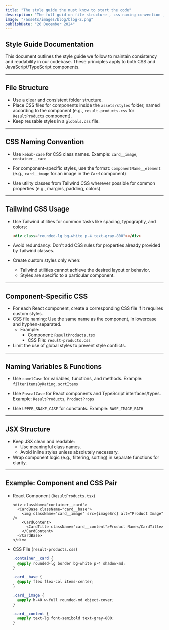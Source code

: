 ```yaml
---
title: "The style guide the must know to start the code"
description: "The full guid on file structure , css naming convention , tailwind usage and , css classes naming convention . "
image: "/assets/images/blog/blog-2.png"
publishDate: "26 December 2024"
---
```


## **Style Guide Documentation**

This document outlines the style guide we follow to maintain consistency and readability in our codebase. These principles apply to both CSS and JavaScript/TypeScript components.

---

## File Structure

- Use a clear and consistent folder structure.
- Place CSS files for components inside the `assets/styles` folder, named according to the component (e.g., `result-products.css` for `ResultProducts` component).
- Keep reusable styles in a `globals.css` file.

---

## CSS Naming Convention

- Use `kebab-case` for CSS class names.
  Example: `card__image`, `container__card`

- For component-specific styles, use the format:
  `componentName__element` (e.g., `card__image` for an image in the `Card` component)

- Use utility classes from Tailwind CSS wherever possible for common properties
  (e.g., margins, padding, colors)

---

## Tailwind CSS Usage

- Use Tailwind utilities for common tasks like spacing, typography, and colors:

  ```html
  <div class="rounded-lg bg-white p-4 text-gray-800"></div>
  ```

- Avoid redundancy: Don't add CSS rules for properties already provided by Tailwind classes.
- Create custom styles only when:
  - Tailwind utilities cannot achieve the desired layout or behavior.
  - Styles are specific to a particular component.

---

## Component-Specific CSS

- For each React component, create a corresponding CSS file if it requires custom styles.
- CSS file naming: Use the same name as the component, in lowercase and hyphen-separated.
  - Example:
    - Component: `ResultProducts.tsx`
    - CSS File: `result-products.css`
- Limit the use of global styles to prevent style conflicts.

---

## Naming Variables & Functions

- Use `camelCase` for variables, functions, and methods.
  Example: `filterItemsByRating`, `sortItems`

- Use `PascalCase` for React components and TypeScript interfaces/types.
  Example: `ResultProducts`, `ProductProps`

- Use `UPPER_SNAKE_CASE` for constants.
  Example: `BASE_IMAGE_PATH`

---

## JSX Structure

- Keep JSX clean and readable:
  - Use meaningful class names.
  - Avoid inline styles unless absolutely necessary.
- Wrap component logic (e.g., filtering, sorting) in separate functions for clarity.

---

## Example: Component and CSS Pair

- React Component (`ResultProducts.tsx`)

  ```tsx
  <div className="container__card">
    <CardBase className="card__base">
      <img className="card__image" src={imageSrc} alt="Product Image" />
      <CardContent>
        <CardTitle className="card__content">Product Name</CardTitle>
      </CardContent>
    </CardBase>
  </div>
  ```

- CSS File (`result-products.css`)

  ```css
  .container__card {
    @apply rounded-lg border bg-white p-4 shadow-md;
  }

  .card__base {
    @apply flex flex-col items-center;
  }

  .card__image {
    @apply h-40 w-full rounded-md object-cover;
  }

  .card__content {
    @apply text-lg font-semibold text-gray-800;
  }
  ```
